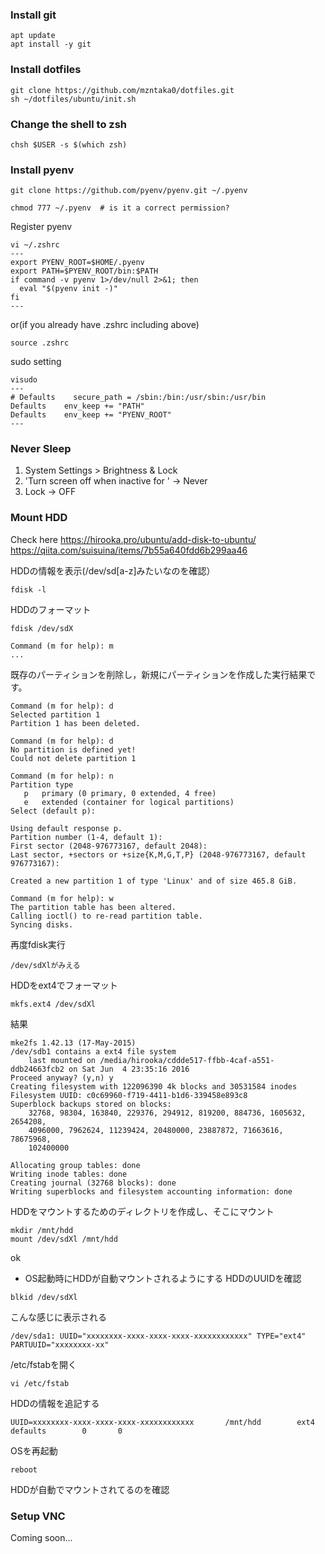 ### Install git
```
apt update
apt install -y git
```

### Install dotfiles
```
git clone https://github.com/mzntaka0/dotfiles.git
sh ~/dotfiles/ubuntu/init.sh
```

### Change the shell to zsh
```
chsh $USER -s $(which zsh)
```


### Install pyenv
```
git clone https://github.com/pyenv/pyenv.git ~/.pyenv
```

```
chmod 777 ~/.pyenv  # is it a correct permission?
```



Register pyenv
```
vi ~/.zshrc
---
export PYENV_ROOT=$HOME/.pyenv
export PATH=$PYENV_ROOT/bin:$PATH
if command -v pyenv 1>/dev/null 2>&1; then
  eval "$(pyenv init -)"
fi
---
```
or(if you already have .zshrc including above)
```
source .zshrc
```

sudo setting
```
visudo
---
# Defaults    secure_path = /sbin:/bin:/usr/sbin:/usr/bin
Defaults    env_keep += "PATH"
Defaults    env_keep += "PYENV_ROOT"
---
```

### Never Sleep
1. System Settings > Brightness & Lock
2. 'Turn screen off when inactive for ' -> Never
3. Lock -> OFF


### Mount HDD
Check here
https://hirooka.pro/ubuntu/add-disk-to-ubuntu/
https://qiita.com/suisuina/items/7b55a640fdd6b299aa46

HDDの情報を表示(/dev/sd[a-z]みたいなのを確認）
```
fdisk -l
```

HDDのフォーマット
```
fdisk /dev/sdX
```

```
Command (m for help): m
...
```

既存のパーティションを削除し，新規にパーティションを作成した実行結果です。

```
Command (m for help): d
Selected partition 1
Partition 1 has been deleted.
 
Command (m for help): d
No partition is defined yet!
Could not delete partition 1
 
Command (m for help): n
Partition type
   p   primary (0 primary, 0 extended, 4 free)
   e   extended (container for logical partitions)
Select (default p): 
 
Using default response p.
Partition number (1-4, default 1): 
First sector (2048-976773167, default 2048): 
Last sector, +sectors or +size{K,M,G,T,P} (2048-976773167, default 976773167): 
 
Created a new partition 1 of type 'Linux' and of size 465.8 GiB.
 
Command (m for help): w
The partition table has been altered.
Calling ioctl() to re-read partition table.
Syncing disks.
```

再度fdisk実行
```
/dev/sdXlがみえる
```

HDDをext4でフォーマット
```
mkfs.ext4 /dev/sdXl
```

結果
```
mke2fs 1.42.13 (17-May-2015)
/dev/sdb1 contains a ext4 file system
    last mounted on /media/hirooka/cddde517-ffbb-4caf-a551-ddb24663fcb2 on Sat Jun  4 23:35:16 2016
Proceed anyway? (y,n) y
Creating filesystem with 122096390 4k blocks and 30531584 inodes
Filesystem UUID: c0c69960-f719-4411-b1d6-339458e893c8
Superblock backups stored on blocks: 
    32768, 98304, 163840, 229376, 294912, 819200, 884736, 1605632, 2654208, 
    4096000, 7962624, 11239424, 20480000, 23887872, 71663616, 78675968, 
    102400000
 
Allocating group tables: done                           
Writing inode tables: done                           
Creating journal (32768 blocks): done
Writing superblocks and filesystem accounting information: done
```

HDDをマウントするためのディレクトリを作成し、そこにマウント
```
mkdir /mnt/hdd
mount /dev/sdXl /mnt/hdd
```
ok

* OS起動時にHDDが自動マウントされるようにする
HDDのUUIDを確認
```
blkid /dev/sdXl
```

こんな感じに表示される
```
/dev/sda1: UUID="xxxxxxxx-xxxx-xxxx-xxxx-xxxxxxxxxxxx" TYPE="ext4" PARTUUID="xxxxxxxx-xx"
```

/etc/fstabを開く
```
vi /etc/fstab
```

HDDの情報を追記する
```
UUID=xxxxxxxx-xxxx-xxxx-xxxx-xxxxxxxxxxxx       /mnt/hdd        ext4    defaults        0       0
```

OSを再起動
```
reboot
```

HDDが自動でマウントされてるのを確認




### Setup VNC
Coming soon...


